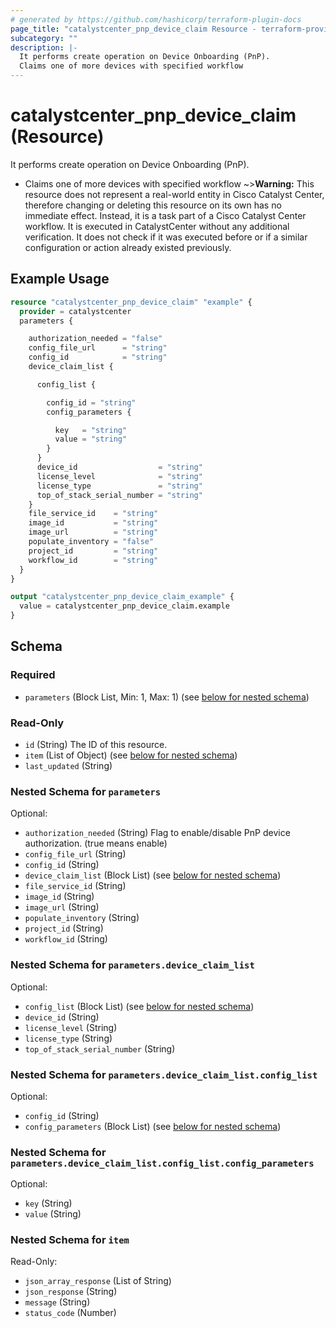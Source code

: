 ```yaml
---
# generated by https://github.com/hashicorp/terraform-plugin-docs
page_title: "catalystcenter_pnp_device_claim Resource - terraform-provider-catalystcenter"
subcategory: ""
description: |-
  It performs create operation on Device Onboarding (PnP).
  Claims one of more devices with specified workflow
---
```


# catalystcenter_pnp_device_claim (Resource)

It performs create operation on Device Onboarding (PnP).

- Claims one of more devices with specified workflow
~>**Warning:**
This resource does not represent a real-world entity in Cisco Catalyst Center, therefore changing or deleting this resource on its own has no immediate effect.
Instead, it is a task part of a Cisco Catalyst Center workflow. It is executed in CatalystCenter without any additional verification. It does not check if it was executed before or if a similar configuration or action already existed previously.

## Example Usage

```terraform
resource "catalystcenter_pnp_device_claim" "example" {
  provider = catalystcenter
  parameters {

    authorization_needed = "false"
    config_file_url      = "string"
    config_id            = "string"
    device_claim_list {

      config_list {

        config_id = "string"
        config_parameters {

          key   = "string"
          value = "string"
        }
      }
      device_id                  = "string"
      license_level              = "string"
      license_type               = "string"
      top_of_stack_serial_number = "string"
    }
    file_service_id    = "string"
    image_id           = "string"
    image_url          = "string"
    populate_inventory = "false"
    project_id         = "string"
    workflow_id        = "string"
  }
}

output "catalystcenter_pnp_device_claim_example" {
  value = catalystcenter_pnp_device_claim.example
}
```

<!-- schema generated by tfplugindocs -->
## Schema

### Required

- `parameters` (Block List, Min: 1, Max: 1) (see [below for nested schema](#nestedblock--parameters))

### Read-Only

- `id` (String) The ID of this resource.
- `item` (List of Object) (see [below for nested schema](#nestedatt--item))
- `last_updated` (String)

<a id="nestedblock--parameters"></a>
### Nested Schema for `parameters`

Optional:

- `authorization_needed` (String) Flag to enable/disable PnP device authorization. (true means enable)
- `config_file_url` (String)
- `config_id` (String)
- `device_claim_list` (Block List) (see [below for nested schema](#nestedblock--parameters--device_claim_list))
- `file_service_id` (String)
- `image_id` (String)
- `image_url` (String)
- `populate_inventory` (String)
- `project_id` (String)
- `workflow_id` (String)

<a id="nestedblock--parameters--device_claim_list"></a>
### Nested Schema for `parameters.device_claim_list`

Optional:

- `config_list` (Block List) (see [below for nested schema](#nestedblock--parameters--device_claim_list--config_list))
- `device_id` (String)
- `license_level` (String)
- `license_type` (String)
- `top_of_stack_serial_number` (String)

<a id="nestedblock--parameters--device_claim_list--config_list"></a>
### Nested Schema for `parameters.device_claim_list.config_list`

Optional:

- `config_id` (String)
- `config_parameters` (Block List) (see [below for nested schema](#nestedblock--parameters--device_claim_list--config_list--config_parameters))

<a id="nestedblock--parameters--device_claim_list--config_list--config_parameters"></a>
### Nested Schema for `parameters.device_claim_list.config_list.config_parameters`

Optional:

- `key` (String)
- `value` (String)





<a id="nestedatt--item"></a>
### Nested Schema for `item`

Read-Only:

- `json_array_response` (List of String)
- `json_response` (String)
- `message` (String)
- `status_code` (Number)
